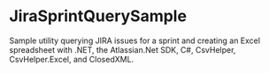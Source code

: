 # JiraSprintQuerySample
Sample utility querying JIRA issues for a sprint and creating an Excel spreadsheet with .NET, the Atlassian.Net SDK, C#, CsvHelper, CsvHelper.Excel, and ClosedXML.
